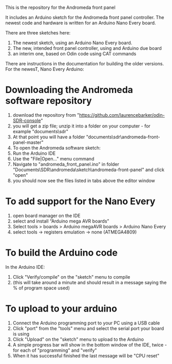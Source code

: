 This is the repository for the Andromeda front panel

It includes an Arduino sketch for the Andromeda front panel controller. The newest code and hardware is written for an Arduino Nano Every board.

There are three sketches here:
1. The newest sketch, using an Arduino Nano Every board.
2. The new, intended front panel controller, using and Arduino due board
3. an interim one, based on Odin code using CAT commands


There are instructions in the documentation for building the older versions. For the newesT, Nano Every Arduino:



Downloading the Andromeda software repository
========================================
1. download the repository from "https://github.com/laurencebarker/odin-SDR-console"
2. you will get a zip file; unzip it into a folder on your computer - for example "documents\sdr"
3. At that point you will have a folder "documents\sdr\andromeda-front-panel-master"
5. To open the Andromeda software sketch:
6. Run the Arduino IDE
7. Use the "File|Open..." menu command
8. Navigate to "andromeda_front_panel.ino" in folder "Documents\SDR\andromeda\sketch\andromeda-front-panel" and click "open"
9. you should now see the files listed in tabs above the editor window



To add support for the Nano Every
=================================
1. open board manager on the IDE
2. select and install “Arduino mega AVR boards”
3. Select tools > boards > Arduino megaAVR boards > Arduino Nano Every
4. select tools -> registers emulation -> none (ATMEGA4809)



To build the Arduino code
=========================
In the Arduino IDE:
1. Click "Verify/compile" on the "sketch" menu to compile
2. (this will take around a minute and should result in a message saying the % of program space used)


To upload to your arduino
=========================
1. Connect the Arduino programming port to your PC using a USB cable
2. Click "port" from the "tools" menu and select the serial port your board is using
3. Click "Upload" on the "sketch" menu to upload to the Arduino
4. A simple progress bar will show in the bottom window of the IDE, twice - for each of "programming" and "verify"
5. When it has successful finished the last message will be "CPU reset"